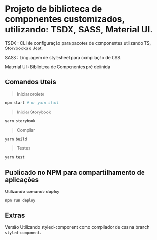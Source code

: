 # Projeto de biblioteca de componentes customizados, utilizando: TSDX, SASS, Material UI.

TSDX : CLI de configuração para pacotes de componentes utilizando TS, Storybooks e Jest.

SASS : Linguagem de stylesheet para compilação de CSS.

Material UI : Bibliotexa de Componentes pré definida

## Comandos Uteis

> Iniciar projeto

```bash
npm start # or yarn start
```

> Iniciar Storybook

```bash
yarn storybook
```

> Compilar

```bash
yarn build
```

> Testes

```bash
yarn test
```

## Publicado no NPM para compartilhamento de aplicações

Utilizando comando deploy

```bash
npm run deploy
```

## Extras

Versão Utilizando styled-component como compilador de css na branch `styled-component`.
